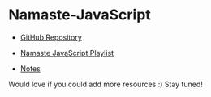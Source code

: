 # Namaste-JavaScript
 - [GitHub Repository](https://github.com/brupadhyay/Namaste-JavaScript)

- [Namaste JavaScript Playlist](https://youtube.com/playlist?list=PLlasXeu85E9cQ32gLCvAvr9vNaUccPVNP)
          
- [Notes](https://drive.google.com/file/d/19x4VM_3R2u186rT1Ulj3I8TEUV_WKe9L/view?usp=sharing)

Would love if you could add more resources :)
Stay tuned!
